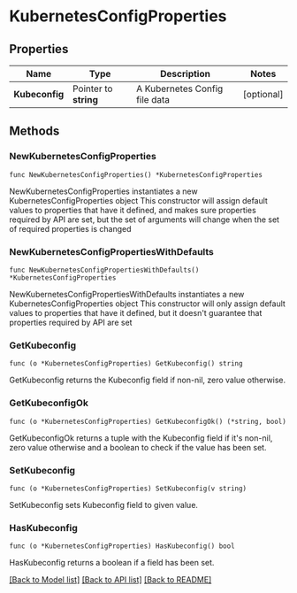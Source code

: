 # KubernetesConfigProperties

## Properties

Name | Type | Description | Notes
------------ | ------------- | ------------- | -------------
**Kubeconfig** | Pointer to **string** | A Kubernetes Config file data | [optional] 

## Methods

### NewKubernetesConfigProperties

`func NewKubernetesConfigProperties() *KubernetesConfigProperties`

NewKubernetesConfigProperties instantiates a new KubernetesConfigProperties object
This constructor will assign default values to properties that have it defined,
and makes sure properties required by API are set, but the set of arguments
will change when the set of required properties is changed

### NewKubernetesConfigPropertiesWithDefaults

`func NewKubernetesConfigPropertiesWithDefaults() *KubernetesConfigProperties`

NewKubernetesConfigPropertiesWithDefaults instantiates a new KubernetesConfigProperties object
This constructor will only assign default values to properties that have it defined,
but it doesn't guarantee that properties required by API are set

### GetKubeconfig

`func (o *KubernetesConfigProperties) GetKubeconfig() string`

GetKubeconfig returns the Kubeconfig field if non-nil, zero value otherwise.

### GetKubeconfigOk

`func (o *KubernetesConfigProperties) GetKubeconfigOk() (*string, bool)`

GetKubeconfigOk returns a tuple with the Kubeconfig field if it's non-nil, zero value otherwise
and a boolean to check if the value has been set.

### SetKubeconfig

`func (o *KubernetesConfigProperties) SetKubeconfig(v string)`

SetKubeconfig sets Kubeconfig field to given value.

### HasKubeconfig

`func (o *KubernetesConfigProperties) HasKubeconfig() bool`

HasKubeconfig returns a boolean if a field has been set.


[[Back to Model list]](../README.md#documentation-for-models) [[Back to API list]](../README.md#documentation-for-api-endpoints) [[Back to README]](../README.md)


